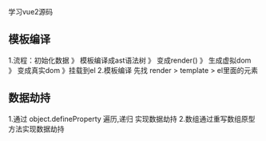 学习vue2源码

## 模板编译

1.流程：初始化数据 》 模板编译成ast语法树 》 变成render() 》 生成虚拟dom 》 变成真实dom 》挂载到el
2.模板编译 先找 render > template > el里面的元素
## 数据劫持

1.通过 object.defineProperty 遍历,递归 实现数据劫持
2.数组通过重写数组原型方法实现数据劫持
